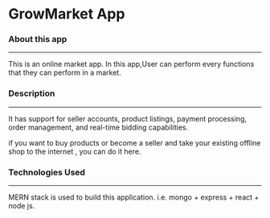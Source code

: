 # GrowMarket App


### **About this app**
---
This is an online market app. In this app,User can perform every functions that they can perform in a market.

### **Description**
---
It has support for seller accounts, product listings, payment processing, order management, and real-time bidding capabilities.

if you want to buy products or become a seller and take your existing offline shop to the internet , you can do it here.

### **Technologies Used**
---
MERN stack is used to build this application. i.e.
mongo + express + react + node js.